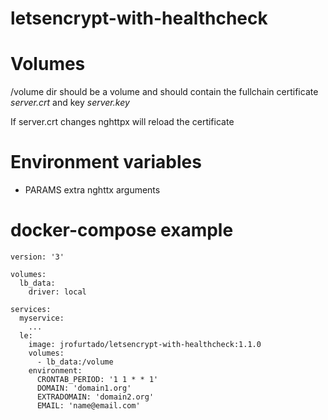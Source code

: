 # letsencrypt-with-healthcheck

# Volumes
/volume dir should be a volume and should contain the fullchain certificate *server.crt* and key *server.key*

If server.crt changes nghttpx will reload the certificate

# Environment variables
* PARAMS extra nghttx arguments

# docker-compose example
~~~~
version: '3'

volumes:
  lb_data:
    driver: local

services:
  myservice:
    ...
  le:
    image: jrofurtado/letsencrypt-with-healthcheck:1.1.0
    volumes: 
      - lb_data:/volume
    environment:
      CRONTAB_PERIOD: '1 1 * * 1'
      DOMAIN: 'domain1.org'
      EXTRADOMAIN: 'domain2.org'
      EMAIL: 'name@email.com'
